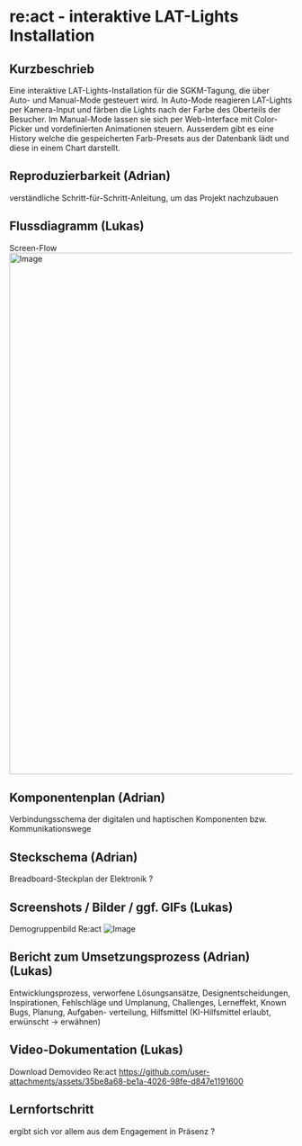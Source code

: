 # re:act - interaktive LAT-Lights Installation

## Kurzbeschrieb

Eine interaktive LAT-Lights-Installation für die SGKM-Tagung, die über Auto- und Manual-Mode gesteuert wird. In Auto-Mode reagieren LAT-Lights per Kamera-Input und färben die Lights nach der Farbe des Oberteils der Besucher. Im Manual-Mode lassen sie sich per Web-Interface mit Color-Picker und vordefinierten Animationen steuern. Ausserdem gibt es eine History welche die gespeicherten Farb-Presets aus der Datenbank lädt und diese in einem Chart darstellt.

## Reproduzierbarkeit (Adrian)

verständliche Schritt-für-Schritt-Anleitung, um  das Projekt nachzubauen

## Flussdiagramm (Lukas)

Screen-Flow
<img width="927" alt="Image" src="https://github.com/user-attachments/assets/5cbfb2a4-f3b5-4c08-aee6-6ad892fe5d22" />

## Komponentenplan (Adrian)

Verbindungsschema der digitalen und haptischen Komponenten bzw. Kommunikationswege

## Steckschema (Adrian)

Breadboard-Steckplan der Elektronik ?

## Screenshots / Bilder / ggf. GIFs (Lukas)

Demogruppenbild Re:act
![Image](https://github.com/user-attachments/assets/191ad0cc-ac8f-4a8d-87e6-286e4f79e11f)

## Bericht zum Umsetzungsprozess (Adrian) (Lukas)

Entwicklungsprozess, verworfene Lösungsansätze, Designentscheidungen, Inspirationen, Fehlschläge und Umplanung, Challenges, Lerneffekt, Known Bugs, Planung, Aufgaben- verteilung, Hilfsmittel (KI-Hilfsmittel erlaubt, erwünscht -> erwähnen)


## Video-Dokumentation (Lukas)
Download Demovideo Re:act
https://github.com/user-attachments/assets/35be8a68-be1a-4026-98fe-d847e1191600


## Lernfortschritt

 ergibt sich vor allem aus dem Engagement in Präsenz ?

